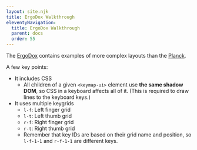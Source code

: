 ```yaml
---
layout: site.njk
title: ErgoDox Walkthrough
eleventyNavigation:
  title: ErgoDox Walkthrough
  parent: docs
  order: 55
---
```


The [ErgoDox](https://github.com/mrled/KeymapKit/tree/master/keyboard.ergodox)
contains examples of more complex layouts than the
[Planck](https://github.com/mrled/KeymapKit/tree/master/keyboard.planck48).

A few key points:

- It includes CSS
  - All children of a given `<keymap-ui>` element use **the same shadow DOM**,
    so CSS in a keyboard affects all of it.
    (This is required to draw lines to the keyboard keys.)
- It uses multiple keygrids
  - `l-f`: Left finger grid
  - `l-t`: Left thumb grid
  - `r-f`: Right finger grid
  - `r-t`: Right thumb grid
  - Remember that key IDs are based on their grid name and position,
    so `l-f-1-1` and `r-f-1-1` are different keys.
